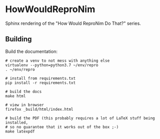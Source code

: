 # HowWouldReproNim

Sphinx rendering of the "How Would ReproNim Do That?" series.

## Building

Build the documentation:

    # create a venv to not mess with anything else
    virtualenv --python=python3.7 ~/env/repro
    . ~/env/repro

    # install from requirements.txt
    pip install -r requirements.txt

    # build the docs
    make html

    # view in browser
    firefox _build/html/index.html

    # build the PDF (this probably requires a lot of LaTeX stuff being installed,
    # so no guarantee that it works out of the box ;-) 
    make latexpdf

